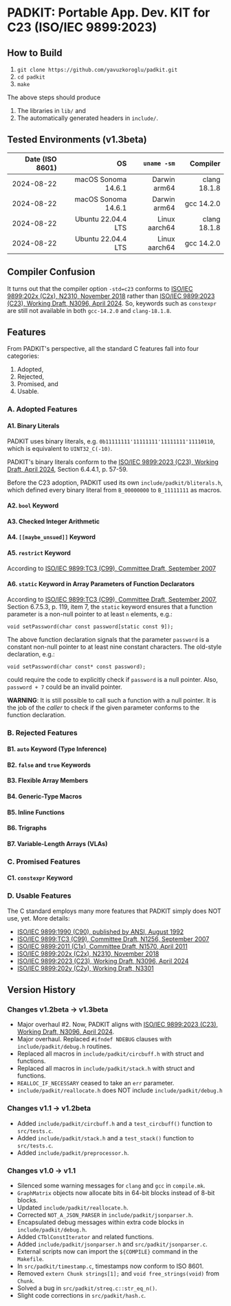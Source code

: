 # PADKIT: Portable App. Dev. KIT for C23 (ISO/IEC 9899:2023) 

## How to Build

1. `git clone https://github.com/yavuzkoroglu/padkit.git`
2. `cd padkit`
3. `make`

The above steps should produce

1. The libraries in `lib/` and
2. The automatically generated headers in `include/`.

## Tested Environments (v1.3beta)

| Date (ISO 8601) |                  OS |                   `uname -sm` |     Compiler |
|----------------:|--------------------:|------------------------------:|-------------:|
|      2024-08-22 | macOS Sonoma 14.6.1 |                  Darwin arm64 | clang 18.1.8 |
|      2024-08-22 | macOS Sonoma 14.6.1 |                  Darwin arm64 |   gcc 14.2.0 |
|      2024-08-22 |  Ubuntu 22.04.4 LTS |                 Linux aarch64 | clang 18.1.8 |
|      2024-08-22 |  Ubuntu 22.04.4 LTS |                 Linux aarch64 |   gcc 14.2.0 |

## Compiler Confusion

It turns out that the compiler option `-std=c23` conforms to [ISO/IEC 9899:202x (C2x), N2310, November 2018](https://www.open-std.org/jtc1/sc22/wg14/www/docs/n2310.pdf) rather than [ISO/IEC 9899:2023 (C23), Working Draft, N3096, April 2024](https://www.open-std.org/JTC1/SC22/WG14/www/docs/n3096.pdf). So, keywords such as `constexpr` are still not available in both `gcc-14.2.0` and `clang-18.1.8`.

## Features

From PADKIT's perspective, all the standard C features fall into four categories:

1. Adopted,
2. Rejected,
3. Promised, and
4. Usable.

### A. Adopted Features

#### A1. Binary Literals

PADKIT uses binary literals, e.g. `0b11111111'11111111'11111111'11110110`, which is equivalent to `UINT32_C(-10)`.

PADKIT's binary literals conform to the [ISO/IEC 9899:2023 (C23), Working Draft, April 2024](https://www.open-std.org/JTC1/SC22/WG14/www/docs/n3096.pdf), Section 6.4.4.1, p. 57-59.

Before the C23 adoption, PADKIT used its own `include/padkit/bliterals.h`, which defined every binary literal from `B_00000000` to `B_11111111` as macros.

#### A2. `bool` Keyword

#### A3. Checked Integer Arithmetic

#### A4. `[[maybe_unsued]]` Keyword

#### A5. `restrict` Keyword

According to [ISO/IEC 9899:TC3 (C99), Committee Draft, September 2007](https://www.open-std.org/JTC1/SC22/WG14/www/docs/n1256.pdf)

#### A6. `static` Keyword in Array Parameters of Function Declarators

According to [ISO/IEC 9899:TC3 (C99), Committee Draft, September 2007](https://www.open-std.org/JTC1/SC22/WG14/www/docs/n1256.pdf), Section 6.7.5.3, p. 119, item 7, the `static` keyword ensures that a function parameter is a non-null pointer to at least `n` elements, e.g.:

```
void setPassword(char const password[static const 9]);
```

The above function declaration signals that the parameter `password` is a constant non-null pointer to at least nine constant characters. The old-style declaration, e.g.:

```
void setPassword(char const* const password);
```

could require the code to explicitly check if `password` is a null pointer. Also, `password + 7` could be an invalid pointer.

**WARNING**: It is still possible to call such a function with a null pointer. It is the job of the *caller* to check if the given parameter conforms to the function declaration.

### B. Rejected Features

#### B1. `auto` Keyword (Type Inference)

#### B2. `false` and `true` Keywords

#### B3. Flexible Array Members

#### B4. Generic-Type Macros

#### B5. Inline Functions

#### B6. Trigraphs

#### B7. Variable-Length Arrays (VLAs)

### C. Promised Features

#### C1. `constexpr` Keyword

### D. Usable Features

The C standard employs many more features that PADKIT simply does NOT use, yet. More details:

 - [ISO/IEC 9899:1990 (C90), published by ANSI, August 1992](https://web.archive.org/web/20200909074736if_/https://www.pdf-archive.com/2014/10/02/ansi-iso-9899-1990-1/ansi-iso-9899-1990-1.pdf)
 - [ISO/IEC 9899:TC3 (C99), Committee Draft, N1256, September 2007](https://www.open-std.org/JTC1/SC22/WG14/www/docs/n1256.pdf)
 - [ISO/IEC 9899:2011 (C1x), Committee Draft, N1570, April 2011](https://www.open-std.org/jtc1/sc22/wg14/www/docs/n1570.pdf)
 - [ISO/IEC 9899:202x (C2x), N2310, November 2018](https://www.open-std.org/jtc1/sc22/wg14/www/docs/n2310.pdf) 
 - [ISO/IEC 9899:2023 (C23), Working Draft, N3096, April 2024](https://www.open-std.org/JTC1/SC22/WG14/www/docs/n3096.pdf)
 - [ISO/IEC 9899:202y (C2y), Working Draft, N3301](https://www.open-std.org/jtc1/sc22/wg14/www/docs/n3301.pdf)
 
## Version History 

### Changes v1.2beta -> v1.3beta

* Major overhaul #2. Now, PADKIT aligns with [ISO/IEC 9899:2023 (C23), Working Draft, N3096, April 2024](https://www.open-std.org/JTC1/SC22/WG14/www/docs/n3096.pdf).
* Major overhaul. Replaced `#ifndef NDEBUG` clauses with `include/padkit/debug.h` routines.
* Replaced all macros in `include/padkit/circbuff.h` with struct and functions.
* Replaced all macros in `include/padkit/stack.h` with struct and functions.
* `REALLOC_IF_NECESSARY` ceased to take an `err` parameter.
* `include/padkit/reallocate.h` does NOT include `include/padkit/debug.h`

### Changes v1.1 -> v1.2beta

* Added `include/padkit/circbuff.h` and a `test_circbuff()` function to `src/tests.c`.
* Added `include/padkit/stack.h` and a `test_stack()` function to `src/tests.c`.
* Added `include/padkit/preprocessor.h`.

### Changes v1.0 -> v1.1

* Silenced some warning messages for `clang` and `gcc` in `compile.mk`.
* `GraphMatrix` objects now allocate bits in 64-bit blocks instead of 8-bit blocks.
* Updated `include/padkit/reallocate.h`.
* Corrected `NOT_A_JSON_PARSER` in `include/padkit/jsonparser.h`.
* Encapsulated debug messages within extra code blocks in `include/padkit/debug.h`.
* Added `CTblConstIterator` and related functions.
* Added `include/padkit/jsonparser.h` and `src/padkit/jsonparser.c`.
* External scripts now can import the `${COMPILE}` command in the `Makefile`.
* In `src/padkit/timestamp.c`, timestamps now conform to ISO 8601.
* Removed `extern Chunk strings[1];` and `void free_strings(void)` from `Chunk`.
* Solved a bug in `src/padkit/streq.c::str_eq_n()`.
* Slight code corrections in `src/padkit/hash.c`.
